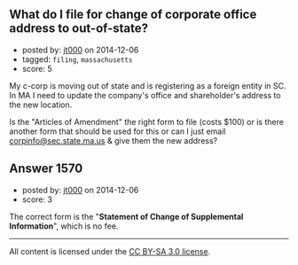 ## What do I file for change of corporate office address to out-of-state?

- posted by: [jt000](https://stackexchange.com/users/4550640/jt000) on 2014-12-06
- tagged: `filing`, `massachusetts`
- score: 5

My c-corp is moving out of state and is registering as a foreign entity in SC. In MA I need to update the company's office and shareholder's address to the new location. 

Is the "Articles of Amendment" the right form to file (costs $100) or is there another form that should be used for this or can I just email corpinfo@sec.state.ma.us & give them the new address?


## Answer 1570

- posted by: [jt000](https://stackexchange.com/users/4550640/jt000) on 2014-12-06
- score: 3

The correct form is the "**Statement of Change of Supplemental Information**", which is no fee.



---

All content is licensed under the [CC BY-SA 3.0 license](https://creativecommons.org/licenses/by-sa/3.0/).
